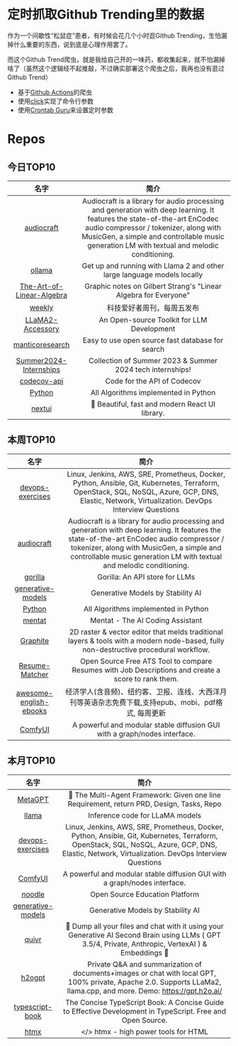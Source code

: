 # 定时抓取Github Trending里的数据

作为一个间歇性“松鼠症”患者，有时候会花几个小时逛Github Trending，生怕漏掉什么重要的东西，说到底是心理作用罢了。

而这个Github Trend爬虫，就是我给自己开的一味药，都收集起来，就不怕漏掉啥了（虽然这个逻辑经不起推敲，不过确实部署这个爬虫之后，我再也没有逛过Github Trend）

* 基于[Github Actions](https://docs.github.com/en/actions)的爬虫
* 使用[click](https://github.com/pallets/click)实现了命令行参数
* 使用[Crontab Guru](https://crontab.guru/)来设置定时参数

# Repos
## 今日TOP10 
<!-- START OF DAILY_TOP10_REPOS -->
| 名字 | 简介 |
| :----: | :----: |
| [audiocraft](https://github.com/facebookresearch/audiocraft) | Audiocraft is a library for audio processing and generation with deep learning. It features the state-of-the-art EnCodec audio compressor / tokenizer, along with MusicGen, a simple and controllable music generation LM with textual and melodic conditioning. |
| [ollama](https://github.com/jmorganca/ollama) | Get up and running with Llama 2 and other large language models locally |
| [The-Art-of-Linear-Algebra](https://github.com/kenjihiranabe/The-Art-of-Linear-Algebra) | Graphic notes on Gilbert Strang's "Linear Algebra for Everyone" |
| [weekly](https://github.com/ruanyf/weekly) | 科技爱好者周刊，每周五发布 |
| [LLaMA2-Accessory](https://github.com/Alpha-VLLM/LLaMA2-Accessory) | An Open-source Toolkit for LLM Development |
| [manticoresearch](https://github.com/manticoresoftware/manticoresearch) | Easy to use open source fast database for search | Good alternative to Elasticsearch now | Drop-in replacement for E in the ELK soon |
| [Summer2024-Internships](https://github.com/SimplifyJobs/Summer2024-Internships) | Collection of Summer 2023 & Summer 2024 tech internships! |
| [codecov-api](https://github.com/codecov/codecov-api) | Code for the API of Codecov |
| [Python](https://github.com/TheAlgorithms/Python) | All Algorithms implemented in Python |
| [nextui](https://github.com/nextui-org/nextui) | 🚀 Beautiful, fast and modern React UI library. |
<!-- END OF DAILY_TOP10_REPOS -->

## 本周TOP10
<!-- START OF WEEKLY_TOP10_REPOS -->
| 名字 | 简介 |
| :----: | :----: |
| [devops-exercises](https://github.com/bregman-arie/devops-exercises) | Linux, Jenkins, AWS, SRE, Prometheus, Docker, Python, Ansible, Git, Kubernetes, Terraform, OpenStack, SQL, NoSQL, Azure, GCP, DNS, Elastic, Network, Virtualization. DevOps Interview Questions |
| [audiocraft](https://github.com/facebookresearch/audiocraft) | Audiocraft is a library for audio processing and generation with deep learning. It features the state-of-the-art EnCodec audio compressor / tokenizer, along with MusicGen, a simple and controllable music generation LM with textual and melodic conditioning. |
| [gorilla](https://github.com/ShishirPatil/gorilla) | Gorilla: An API store for LLMs |
| [generative-models](https://github.com/Stability-AI/generative-models) | Generative Models by Stability AI |
| [Python](https://github.com/TheAlgorithms/Python) | All Algorithms implemented in Python |
| [mentat](https://github.com/biobootloader/mentat) | Mentat - The AI Coding Assistant |
| [Graphite](https://github.com/GraphiteEditor/Graphite) | 2D raster & vector editor that melds traditional layers & tools with a modern node-based, fully non-destructive procedural workflow. |
| [Resume-Matcher](https://github.com/srbhr/Resume-Matcher) | Open Source Free ATS Tool to compare Resumes with Job Descriptions and create a score to rank them. |
| [awesome-english-ebooks](https://github.com/hehonghui/awesome-english-ebooks) | 经济学人(含音频)、纽约客、卫报、连线、大西洋月刊等英语杂志免费下载,支持epub、mobi、pdf格式, 每周更新 |
| [ComfyUI](https://github.com/comfyanonymous/ComfyUI) | A powerful and modular stable diffusion GUI with a graph/nodes interface. |
<!-- END OF WEEKLY_TOP10_REPOS -->

## 本月TOP10
<!-- START OF MONTHLY_TOP10_REPOS -->
| 名字 | 简介 |
| :----: | :----: |
| [MetaGPT](https://github.com/geekan/MetaGPT) | 🌟 The Multi-Agent Framework: Given one line Requirement, return PRD, Design, Tasks, Repo |
| [llama](https://github.com/facebookresearch/llama) | Inference code for LLaMA models |
| [devops-exercises](https://github.com/bregman-arie/devops-exercises) | Linux, Jenkins, AWS, SRE, Prometheus, Docker, Python, Ansible, Git, Kubernetes, Terraform, OpenStack, SQL, NoSQL, Azure, GCP, DNS, Elastic, Network, Virtualization. DevOps Interview Questions |
| [ComfyUI](https://github.com/comfyanonymous/ComfyUI) | A powerful and modular stable diffusion GUI with a graph/nodes interface. |
| [noodle](https://github.com/ixahmedxi/noodle) | Open Source Education Platform |
| [generative-models](https://github.com/Stability-AI/generative-models) | Generative Models by Stability AI |
| [quivr](https://github.com/StanGirard/quivr) | 🧠 Dump all your files and chat with it using your Generative AI Second Brain using LLMs ( GPT 3.5/4, Private, Anthropic, VertexAI ) & Embeddings 🧠 |
| [h2ogpt](https://github.com/h2oai/h2ogpt) | Private Q&A and summarization of documents+images or chat with local GPT, 100% private, Apache 2.0. Supports LLaMa2, llama.cpp, and more. Demo: https://gpt.h2o.ai/ |
| [typescript-book](https://github.com/gibbok/typescript-book) | The Concise TypeScript Book: A Concise Guide to Effective Development in TypeScript. Free and Open Source. |
| [htmx](https://github.com/bigskysoftware/htmx) | </> htmx - high power tools for HTML |
<!-- END OF MONTHLY_TOP10_REPOS -->
